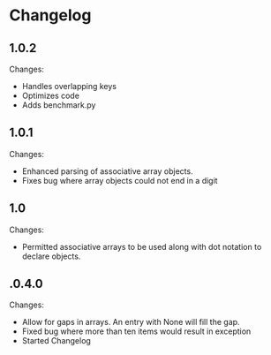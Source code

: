Changelog
=========


1.0.2
-----

Changes:
 - Handles overlapping keys
 - Optimizes code
 - Adds benchmark.py


1.0.1
-----

Changes:
 - Enhanced parsing of associative array objects.
 - Fixes bug where array objects could not end in a digit


1.0
-----

Changes:
 - Permitted associative arrays to be used along with dot notation to declare objects.


.0.4.0
-----

Changes:
 - Allow for gaps in arrays.  An entry with None will fill the gap.
 - Fixed bug where more than ten items would result in exception
 - Started Changelog